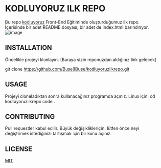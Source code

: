 # KODLUYORUZ ILK REPO
Bu repo [kodluyoruz](https://github.com/Buse8Buse/kodluyoruzilkrepo.git) Front-End Eğitiminde oluşturduğumuz ilk repo. İçerisinde bir adet README dosyası, bir adet de index.html barındırıyor.
![image](https://user-images.githubusercontent.com/81264301/152016016-ea32017f-1ce3-476a-9d22-459950ec396d.png)
## INSTALLATION
Öncelikle projeyi klonlayın. (Buraya sizin reponuzdan aldığınız link gelecek)

git clone https://github.com/Buse8Buse/kodluyoruzilkrepo.git
## USAGE
Projeyi cloneladıktan sonra kullanacağınız programda açınız.
Linux için:
cd kodluyoruzilkrepo
code .
## CONTRIBUTING
Pull requestler kabul edilir. Büyük değişiklikleriçin, lütfen önce neyi değiştirmek istediğinizi tartışmak için bir konu açınız.
## LICENSE
[MIT](https://choosealicense.com/licenses/mit/#suggest-this-license)
